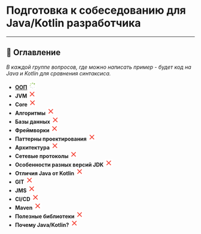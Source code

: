 Подготовка к собеседованию для Java/Kotlin разработчика
========================
***

📖 Оглавление
------------------
*В каждой группе вопросов, где можно написать пример - будет код на Java и Kotlin для сравнения синтаксиса.*

- **[ООП](./oop/OOP.md)** ![В процессе](docs/assets/statuses/in_progress_loader.png)
- **JVM** ![Отсутствует, но запланирован](docs/assets/statuses/not_exists.png)
- **Core** ![Отсутствует, но запланирован](docs/assets/statuses/not_exists.png)
- **Алгоритмы** ![Отсутствует, но запланирован](docs/assets/statuses/not_exists.png)
- **Базы данных** ![Отсутствует, но запланирован](docs/assets/statuses/not_exists.png)
- **Фреймворки** ![Отсутствует, но запланирован](docs/assets/statuses/not_exists.png)
- **Паттерны проектирования** ![Отсутствует, но запланирован](docs/assets/statuses/not_exists.png)
- **Архитектура** ![Отсутствует, но запланирован](docs/assets/statuses/not_exists.png)
- **Сетевые протоколы** ![Отсутствует, но запланирован](docs/assets/statuses/not_exists.png)
- **Особенности разных версий JDK** ![Отсутствует, но запланирован](docs/assets/statuses/not_exists.png)
- **Отличия Java от Kotlin** ![Отсутствует, но запланирован](docs/assets/statuses/not_exists.png)
- **GIT** ![Отсутствует, но запланирован](docs/assets/statuses/not_exists.png)
- **JMS** ![Отсутствует, но запланирован](docs/assets/statuses/not_exists.png)
- **CI/CD** ![Отсутствует, но запланирован](docs/assets/statuses/not_exists.png)
- **Maven** ![Отсутствует, но запланирован](docs/assets/statuses/not_exists.png)
- **Полезные библиотеки** ![Отсутствует, но запланирован](docs/assets/statuses/not_exists.png)
- **Почему Java/Kotlin?** ![Отсутствует, но запланирован](docs/assets/statuses/not_exists.png)